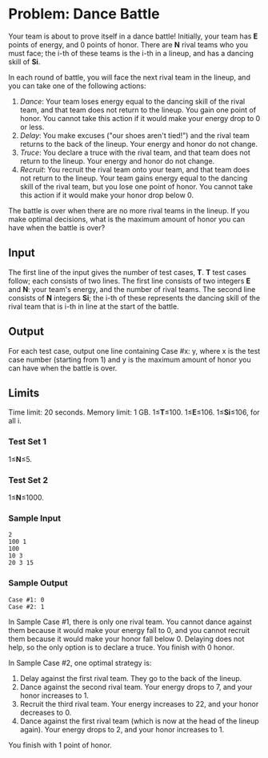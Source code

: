 # Problem: Dance Battle

Your team is about to prove itself in a dance battle! Initially, your team has **E** points of energy, and 0 points of honor. There are **N** rival teams who you must face; the i-th of these teams is the i-th in a lineup, and has a dancing skill of **Si**.

In each round of battle, you will face the next rival team in the lineup, and you can take one of the following actions:

1. *Dance*: Your team loses energy equal to the dancing skill of the rival team, and that team does not return to the lineup. You gain one point of honor. You cannot take this action if it would make your energy drop to 0 or less.
2. *Delay*: You make excuses ("our shoes aren't tied!") and the rival team returns to the back of the lineup. Your energy and honor do not change.
3. *Truce*: You declare a truce with the rival team, and that team does not return to the lineup. Your energy and honor do not change.
4. *Recruit*: You recruit the rival team onto your team, and that team does not return to the lineup. Your team gains energy equal to the dancing skill of the rival team, but you lose one point of honor. You cannot take this action if it would make your honor drop below 0.

The battle is over when there are no more rival teams in the lineup. If you make optimal decisions, what is the maximum amount of honor you can have when the battle is over?

## Input
The first line of the input gives the number of test cases, **T**. **T** test cases follow; each consists of two lines. The first line consists of two integers **E** and **N**: your team's energy, and the number of rival teams. The second line consists of **N** integers **Si**; the i-th of these represents the dancing skill of the rival team that is i-th in line at the start of the battle.

## Output
For each test case, output one line containing Case #x: y, where x is the test case number (starting from 1) and y is the maximum amount of honor you can have when the battle is over.

## Limits
Time limit: 20 seconds.
Memory limit: 1 GB.
1≤**T**≤100.
1≤**E**≤106.
1≤**Si**≤106, for all i.

### Test Set 1
1≤**N**≤5.

### Test Set 2
1≤**N**≤1000.

### Sample Input
```
2
100 1
100
10 3
20 3 15
```

### Sample Output
```
Case #1: 0
Case #2: 1
```

In Sample Case #1, there is only one rival team. You cannot dance against them because it would make your energy fall to 0, and you cannot recruit them because it would make your honor fall below 0. Delaying does not help, so the only option is to declare a truce. You finish with 0 honor.

In Sample Case #2, one optimal strategy is:

1. Delay against the first rival team. They go to the back of the lineup.
2. Dance against the second rival team. Your energy drops to 7, and your honor increases to 1.
3. Recruit the third rival team. Your energy increases to 22, and your honor decreases to 0.
4. Dance against the first rival team (which is now at the head of the lineup again). Your energy drops to 2, and your honor increases to 1.

You finish with 1 point of honor.
